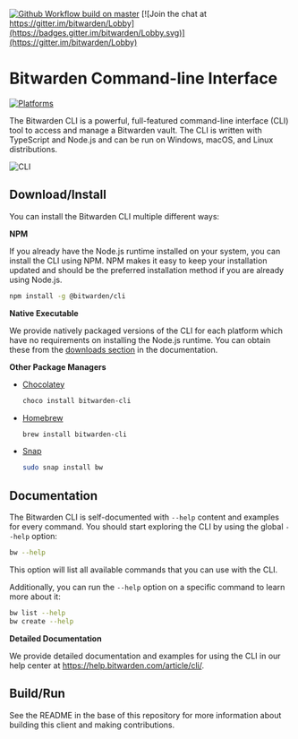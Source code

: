 [![Github Workflow build on master](https://github.com/bitwarden/clients/actions/workflows/build-cli.yml/badge.svg?branch=master)](https://github.com/bitwarden/clients/actions/workflows/build-cli.yml?query=branch:master)
[![Join the chat at https://gitter.im/bitwarden/Lobby](https://badges.gitter.im/bitwarden/Lobby.svg)](https://gitter.im/bitwarden/Lobby)

# Bitwarden Command-line Interface

[![Platforms](https://imgur.com/AnTLX0S.png "Platforms")](https://help.bitwarden.com/article/cli/#download--install)

The Bitwarden CLI is a powerful, full-featured command-line interface (CLI) tool to access and manage a Bitwarden vault. The CLI is written with TypeScript and Node.js and can be run on Windows, macOS, and Linux distributions.

![CLI](https://raw.githubusercontent.com/bitwarden/brand/master/screenshots/cli-macos.png "CLI")

## Download/Install

You can install the Bitwarden CLI multiple different ways:

**NPM**

If you already have the Node.js runtime installed on your system, you can install the CLI using NPM. NPM makes it easy to keep your installation updated and should be the preferred installation method if you are already using Node.js.

```bash
npm install -g @bitwarden/cli
```

**Native Executable**

We provide natively packaged versions of the CLI for each platform which have no requirements on installing the Node.js runtime. You can obtain these from the [downloads section](https://help.bitwarden.com/article/cli/#download--install) in the documentation.

**Other Package Managers**

- [Chocolatey](https://chocolatey.org/packages/bitwarden-cli)
  ```powershell
  choco install bitwarden-cli
  ```
- [Homebrew](https://formulae.brew.sh/formula/bitwarden-cli)
  ```bash
  brew install bitwarden-cli
  ```
- [Snap](https://snapcraft.io/bw)
  ```bash
  sudo snap install bw
  ```

## Documentation

The Bitwarden CLI is self-documented with `--help` content and examples for every command. You should start exploring the CLI by using the global `--help` option:

```bash
bw --help
```

This option will list all available commands that you can use with the CLI.

Additionally, you can run the `--help` option on a specific command to learn more about it:

```bash
bw list --help
bw create --help
```

**Detailed Documentation**

We provide detailed documentation and examples for using the CLI in our help center at https://help.bitwarden.com/article/cli/.

## Build/Run

See the README in the base of this repository for more information about building this client and making contributions.
